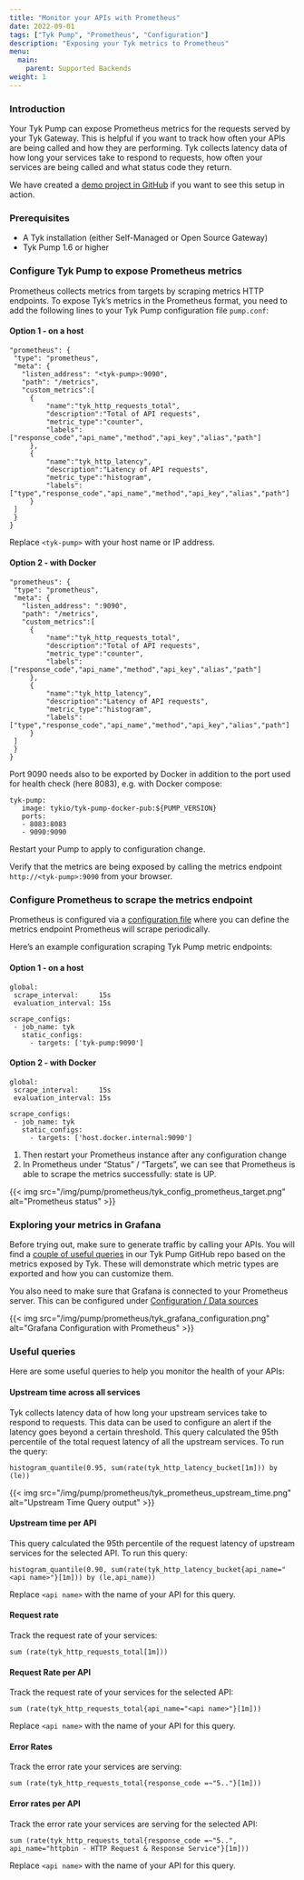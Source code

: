 ```yaml
---
title: "Monitor your APIs with Prometheus"
date: 2022-09-01
tags: ["Tyk Pump", "Prometheus", "Configuration"]
description: "Exposing your Tyk metrics to Prometheus"
menu:
  main:
    parent: Supported Backends
weight: 1
---
```


### Introduction

Your Tyk Pump can expose Prometheus metrics for the requests served by your Tyk Gateway. This is helpful if you want to track how often your APIs are being called and how they are performing. Tyk collects latency data of how long your services take to respond to requests, how often your services are being called and what status code they return.

We have created a [demo project in GitHub](https://github.com/TykTechnologies/demo-slo-prometheus-grafana) if you want to see this setup in action.

### Prerequisites

- A Tyk installation (either Self-Managed or Open Source Gateway)
- Tyk Pump 1.6 or higher

### Configure Tyk Pump to expose Prometheus metrics

Prometheus collects metrics from targets by scraping metrics HTTP endpoints. To expose Tyk’s metrics in the Prometheus format, you need to add the following lines to your Tyk Pump configuration file `pump.conf`:

#### Option 1 - on a host

```.copyWriter
"prometheus": {
 "type": "prometheus",
 "meta": {
   "listen_address": "<tyk-pump>:9090",
   "path": "/metrics",
   "custom_metrics":[
     {
         "name":"tyk_http_requests_total",
         "description":"Total of API requests",
         "metric_type":"counter",
         "labels":["response_code","api_name","method","api_key","alias","path"]
     },
     {
         "name":"tyk_http_latency",
         "description":"Latency of API requests",
         "metric_type":"histogram",
         "labels":["type","response_code","api_name","method","api_key","alias","path"]
     }
 ]
 }
}
```

Replace `<tyk-pump>` with your host name or IP address.

#### Option 2 - with Docker

```.copyWrapper
"prometheus": {
 "type": "prometheus",
 "meta": {
   "listen_address": ":9090",
   "path": "/metrics",
   "custom_metrics":[
     {
         "name":"tyk_http_requests_total",
         "description":"Total of API requests",
         "metric_type":"counter",
         "labels":["response_code","api_name","method","api_key","alias","path"]
     },
     {
         "name":"tyk_http_latency",
         "description":"Latency of API requests",
         "metric_type":"histogram",
         "labels":["type","response_code","api_name","method","api_key","alias","path"]
     }
 ]
 }
}
```

Port 9090 needs also to be exported by Docker in addition to the port used for health check (here 8083), e.g. with Docker compose:

```.copyWrapper
tyk-pump:
   image: tykio/tyk-pump-docker-pub:${PUMP_VERSION}
   ports:
   - 8083:8083
   - 9090:9090
```

Restart your Pump to apply to configuration change.

Verify that the metrics are being exposed by calling the metrics endpoint `http://<tyk-pump>:9090` from your browser.

### Configure Prometheus to scrape the metrics endpoint

Prometheus is configured via a [configuration file](https://prometheus.io/docs/prometheus/latest/configuration/configuration/) where you can define the metrics endpoint Prometheus will scrape periodically.

Here’s an example configuration scraping Tyk Pump metric endpoints:

#### Option 1 - on a host

```.copyWrapper
global:
 scrape_interval:     15s
 evaluation_interval: 15s

scrape_configs:
 - job_name: tyk
   static_configs:
     - targets: ['tyk-pump:9090']
```

#### Option 2 - with Docker

```.copyWrapper
global:
 scrape_interval:     15s
 evaluation_interval: 15s

scrape_configs:
 - job_name: tyk
   static_configs:
     - targets: ['host.docker.internal:9090']
```

1. Then restart your Prometheus instance after any configuration change
2. In Prometheus under “Status” / “Targets”, we can see that Prometheus is able to scrape the metrics successfully: state is UP.

{{< img src="/img/pump/prometheus/tyk_config_prometheus_target.png" alt="Prometheus status" >}}

### Exploring your metrics in Grafana

Before trying out, make sure to generate traffic by calling your APIs. You will find a [couple of useful queries](https://github.com/TykTechnologies/tyk-pump#prometheus) in our Tyk Pump GitHub repo based on the metrics exposed by Tyk. These will demonstrate which metric types are exported and how you can customize them.

You also need to make sure that Grafana is connected to your Prometheus server. This can be configured under [Configuration / Data sources](https://grafana.com/docs/grafana/latest/datasources/add-a-data-source/)

{{< img src="/img/pump/prometheus/tyk_grafana_configuration.png" alt="Grafana Configuration with Prometheus" >}}

### Useful queries

Here are some useful queries to help you monitor the health of your APIs:

#### Upstream time across all services

Tyk collects latency data of how long your upstream services take to respond to requests. This data can be used to configure an alert if the latency goes beyond a certain threshold. This query calculated the 95th percentile of the total request latency of all the upstream services. To run the query:

```
histogram_quantile(0.95, sum(rate(tyk_http_latency_bucket[1m])) by (le))
```

{{< img src="/img/pump/prometheus/tyk_prometheus_upstream_time.png" alt="Upstream Time Query output" >}}

#### Upstream time per API

This query calculated the 95th percentile of the request latency of upstream services for the selected API. To run this query:

```
histogram_quantile(0.90, sum(rate(tyk_http_latency_bucket{api_name="<api name>"}[1m])) by (le,api_name))
```

Replace `<api name>` with the name of your API for this query.

#### Request rate

Track the request rate of your services:

```
sum (rate(tyk_http_requests_total[1m]))
```

#### Request Rate per API

Track the request rate of your services for the selected API:

```
sum (rate(tyk_http_requests_total{api_name="<api name>"}[1m]))
```

Replace `<api name>` with the name of your API for this query.

#### Error Rates

Track the error rate your services are serving:

```
sum (rate(tyk_http_requests_total{response_code =~"5.."}[1m]))
```

#### Error rates per API

Track the error rate your services are serving for the selected API:

```
sum (rate(tyk_http_requests_total{response_code =~"5..", api_name="httpbin - HTTP Request & Response Service"}[1m]))
```

Replace `<api name>` with the name of your API for this query.
